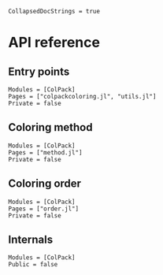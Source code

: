 ```@meta
CollapsedDocStrings = true
```

# API reference

## Entry points

```@autodocs
Modules = [ColPack]
Pages = ["colpackcoloring.jl", "utils.jl"]
Private = false
```

## Coloring method

```@autodocs
Modules = [ColPack]
Pages = ["method.jl"]
Private = false
```

## Coloring order

```@autodocs
Modules = [ColPack]
Pages = ["order.jl"]
Private = false
```

## Internals

```@autodocs
Modules = [ColPack]
Public = false
```

